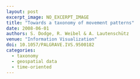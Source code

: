 ```yaml
---
layout: post
excerpt_image: NO_EXCERPT_IMAGE
title: "Towards a taxonomy of movement patterns"
date: 2008-06-01
authors: S. Dodge, R. Weibel & A. Lautenschütz
venue: "Information Visualization"
doi: 10.1057/PALGRAVE.IVS.9500182
categories:
  - taxonomy
  - geospatial data
  - time-oriented
---
```


